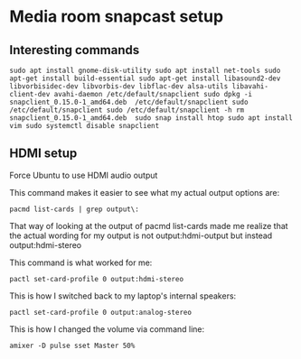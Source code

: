 Media room snapcast setup
=========================

Interesting commands
--------------------
`
sudo apt install gnome-disk-utility
sudo apt install net-tools
sudo apt-get install build-essential
sudo apt-get install libasound2-dev libvorbisidec-dev libvorbis-dev libflac-dev alsa-utils libavahi-client-dev avahi-daemon
/etc/default/snapclient
sudo dpkg -i snapclient_0.15.0-1_amd64.deb 
/etc/default/snapclient
sudo /etc/default/snapclient
sudo /etc/default/snapclient -h
rm snapclient_0.15.0-1_amd64.deb 
sudo snap install htop
sudo apt install vim
sudo systemctl disable snapclient
`

HDMI setup
----------------------------
Force Ubuntu to use HDMI audio output

This command makes it easier to see what my actual output options are:

`pacmd list-cards | grep output\:`

That way of looking at the output of pacmd list-cards made me realize that the actual wording for my output is not output:hdmi-output but instead output:hdmi-stereo

This command is what worked for me:

`pactl set-card-profile 0 output:hdmi-stereo`

This is how I switched back to my laptop's internal speakers:

`pactl set-card-profile 0 output:analog-stereo`

This is how I changed the volume via command line:

`amixer -D pulse sset Master 50%`
